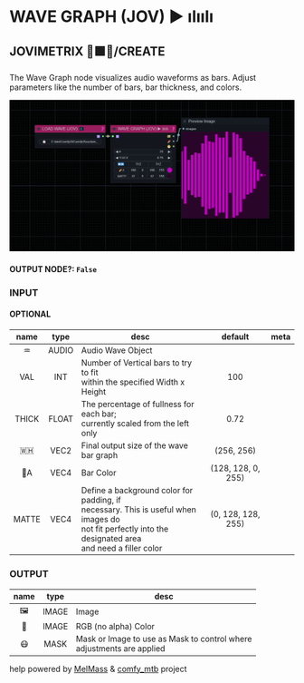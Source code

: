 # WAVE GRAPH (JOV) ▶ ılıılı

## JOVIMETRIX 🔺🟩🔵/CREATE

The Wave Graph node visualizes audio waveforms as bars. Adjust parameters like the number of bars, bar thickness, and colors.

![WAVE GRAPH](https://raw.githubusercontent.com/Amorano/Jovimetrix-examples/master/node/WAVE%20GRAPH/WAVE%20GRAPH.png)

#### OUTPUT NODE?: `False`

### INPUT

#### OPTIONAL

name | type | desc | default | meta
:---:|:---:|---|:---:|---
♒ | AUDIO | Audio Wave Object |  | 
VAL | INT | Number of Vertical bars to try to fit<br>within the specified Width x Height | 100 | 
THICK | FLOAT | The percentage of fullness for each bar;<br>currently scaled from the left only | 0.72 | 
🇼🇭 | VEC2 | Final output size of the wave bar graph | (256, 256) | 
🌈A | VEC4 | Bar Color | (128, 128, 0, 255) | 
MATTE | VEC4 | Define a background color for padding, if<br>necessary. This is useful when images do<br>not fit perfectly into the designated area<br>and need a filler color | (0, 128, 128, 255) | 

### OUTPUT

name | type | desc
:---:|:---:|---
🖼️ | IMAGE | Image 
🌈 | IMAGE | RGB (no alpha) Color 
😷 | MASK | Mask or Image to use as Mask to control where<br>adjustments are applied 

help powered by [MelMass](https://github.com/melMass) & [comfy_mtb](https://github.com/melMass/comfy_mtb) project